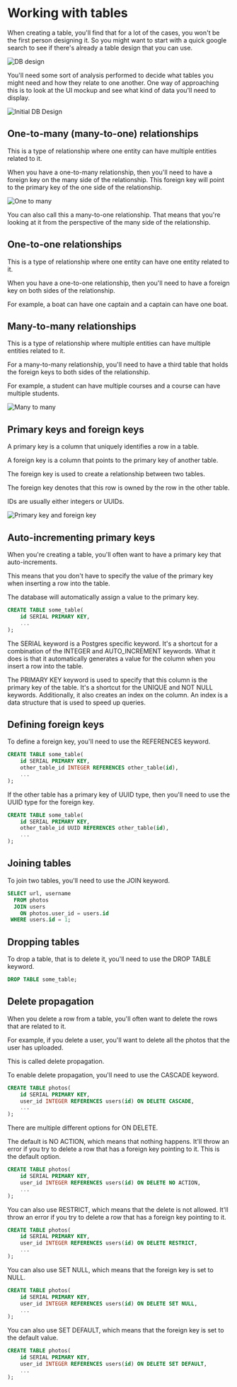 # Working with tables
When creating a table, you'll find that for a lot of the cases, you won't be the first person designing it. 
So you might want to start with a quick google search to see if there's already a table design that you can use.

![DB design](images/db-design-basic-rules.png)

You'll need some sort of analysis performed to decide what tables you might need and how they relate to one another.
One way of approaching this is to look at the UI mockup and see what kind of data you'll need to display.

![Initial DB Design](images/initial-db-design.png)

## One-to-many (many-to-one) relationships
This is a type of relationship where one entity can have multiple entities related to it.

When you have a one-to-many relationship, then you'll need to have a foreign key on the many side of the relationship.
This foreign key will point to the primary key of the one side of the relationship.

![One to many](images/one-to-many.png)

You can also call this a many-to-one relationship. 
That means that you're looking at it from the perspective of the many side of the relationship.

## One-to-one relationships
This is a type of relationship where one entity can have one entity related to it.

When you have a one-to-one relationship, then you'll need to have a foreign key on both sides of the relationship.

For example, a boat can have one captain and a captain can have one boat.

## Many-to-many relationships
This is a type of relationship where multiple entities can have multiple entities related to it.

For a many-to-many relationship, you'll need to have a third table that holds the foreign keys to both sides of the relationship.

For example, a student can have multiple courses and a course can have multiple students.

![Many to many](images/many-to-many.png)

## Primary keys and foreign keys
A primary key is a column that uniquely identifies a row in a table.

A foreign key is a column that points to the primary key of another table.

The foreign key is used to create a relationship between two tables.

The foreign key denotes that this row is owned by the row in the other table. 

IDs are usually either integers or UUIDs.

![Primary key and foreign key](images/primary-foreign-key.png)

## Auto-incrementing primary keys
When you're creating a table, you'll often want to have a primary key that auto-increments.

This means that you don't have to specify the value of the primary key when inserting a row into the table.

The database will automatically assign a value to the primary key.

```sql
CREATE TABLE some_table(
    id SERIAL PRIMARY KEY,
    ...
);
```

The SERIAL keyword is a Postgres specific keyword.
It's a shortcut for a combination of the INTEGER and AUTO_INCREMENT keywords.
What it does is that it automatically generates a value for the column when you insert a row into the table.

The PRIMARY KEY keyword is used to specify that this column is the primary key of the table.
It's a shortcut for the UNIQUE and NOT NULL keywords. 
Additionally, it also creates an index on the column.
An index is a data structure that is used to speed up queries.

## Defining foreign keys
To define a foreign key, you'll need to use the REFERENCES keyword.

```sql
CREATE TABLE some_table(
    id SERIAL PRIMARY KEY,
    other_table_id INTEGER REFERENCES other_table(id),
    ...
);
```

If the other table has a primary key of UUID type, then you'll need to use the UUID type for the foreign key.

```sql
CREATE TABLE some_table(
    id SERIAL PRIMARY KEY,
    other_table_id UUID REFERENCES other_table(id),
    ...
);
```

## Joining tables
To join two tables, you'll need to use the JOIN keyword.

```sql
SELECT url, username
  FROM photos
  JOIN users 
    ON photos.user_id = users.id
 WHERE users.id = 1;
``` 

## Dropping tables
To drop a table, that is to delete it, you'll need to use the DROP TABLE keyword.

```sql
DROP TABLE some_table;
```

## Delete propagation
When you delete a row from a table, you'll often want to delete the rows that are related to it.

For example, if you delete a user, you'll want to delete all the photos that the user has uploaded.

This is called delete propagation.

To enable delete propagation, you'll need to use the CASCADE keyword.

```sql
CREATE TABLE photos(
    id SERIAL PRIMARY KEY,
    user_id INTEGER REFERENCES users(id) ON DELETE CASCADE,
    ...
);
```

There are multiple different options for ON DELETE.

The default is NO ACTION, which means that nothing happens. 
It'll throw an error if you try to delete a row that has a foreign key pointing to it.
This is the default option.
```sql
CREATE TABLE photos(
    id SERIAL PRIMARY KEY,
    user_id INTEGER REFERENCES users(id) ON DELETE NO ACTION,
    ...
);
```

You can also use RESTRICT, which means that the delete is not allowed. It'll throw an error if you try to delete a row that has a foreign key pointing to it.
```sql
CREATE TABLE photos(
    id SERIAL PRIMARY KEY,
    user_id INTEGER REFERENCES users(id) ON DELETE RESTRICT,
    ...
);
```

You can also use SET NULL, which means that the foreign key is set to NULL.
```sql
CREATE TABLE photos(
    id SERIAL PRIMARY KEY,
    user_id INTEGER REFERENCES users(id) ON DELETE SET NULL,
    ...
);
```

You can also use SET DEFAULT, which means that the foreign key is set to the default value.
```sql
CREATE TABLE photos(
    id SERIAL PRIMARY KEY,
    user_id INTEGER REFERENCES users(id) ON DELETE SET DEFAULT,
    ...
);
```